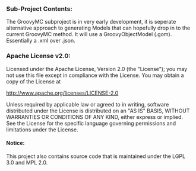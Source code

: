 ### Sub-Project Contents:
The GroovyMC subproject is in very early development, it is seperate alternative approach to generating Models that can hopefully drop in to the current GroovyMC method.
It will use a GroovyObjectModel (.gom). Essentially a .xml over .json.

### Apache License v2.0:

Licensed under the Apache License, Version 2.0 (the "License");
you may not use this file except in compliance with the License.
You may obtain a copy of the License at

http://www.apache.org/licenses/LICENSE-2.0

Unless required by applicable law or agreed to in writing, software
distributed under the License is distributed on an "AS IS" BASIS,
WITHOUT WARRANTIES OR CONDITIONS OF ANY KIND, either express or implied.
See the License for the specific language governing permissions and
limitations under the License.

#### Notice:
This project also contains source code that is maintained under the LGPL 3.0 and MPL 2.0.
